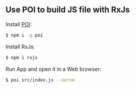 ## Use POI to build JS file with RxJs

  Install [POI](https://poi.js.org/):

```bash
$ npm i -g poi
```

  Install RxJs:

```bash
$ npm i rxjs
```

  Run App and open it in a Web browser:

```bash
$ poi src/index.js --serve
```
